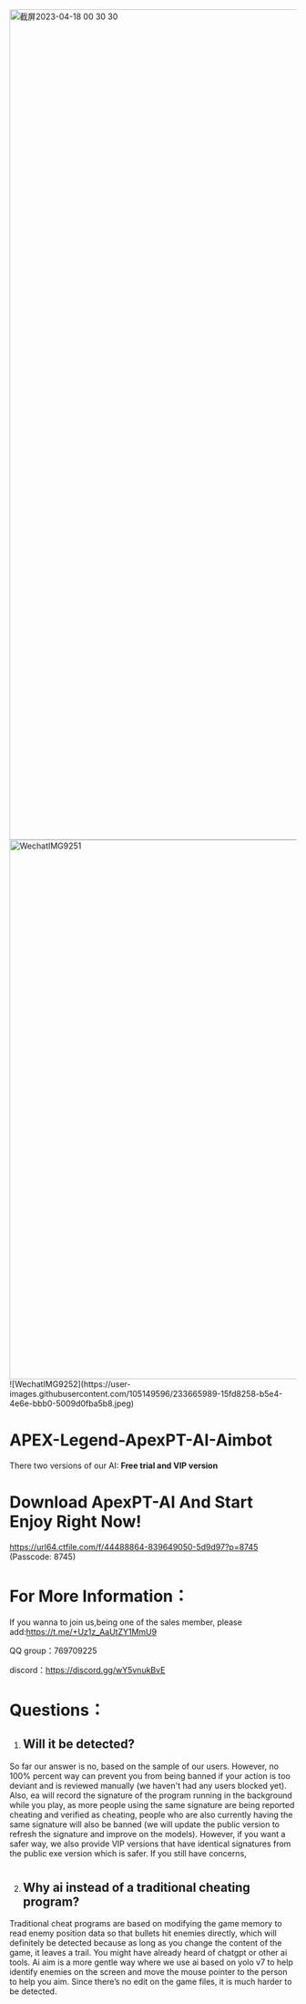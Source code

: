 <img width="1458" alt="截屏2023-04-18 00 30 30" src="https://user-images.githubusercontent.com/105149596/232560798-49b99c40-8bc9-4c8b-bfe6-f993426b8044.png">
<img width="947" alt="WechatIMG9251" src="https://user-images.githubusercontent.com/105149596/233665982-3a0e71e7-26c0-450b-a9a3-bfab6da1b29c.png">
![WechatIMG9252](https://user-images.githubusercontent.com/105149596/233665989-15fd8258-b5e4-4e6e-bbb0-5009d0fba5b8.jpeg)

# APEX-Legend-ApexPT-AI-Aimbot

There two versions of our AI: **Free trial and VIP version**

# Download ApexPT-AI And Start Enjoy Right Now!
https://url64.ctfile.com/f/44488864-839649050-5d9d97?p=8745 (Passcode: 8745)

# For More Information：

If you wanna to join us,being one of the sales member, please add:https://t.me/+Uz1z_AaUtZY1MmU9

QQ group：769709225

discord：https://discord.gg/wY5vnukBvE

# Questions：

1. ## Will it be detected?

  So far our answer is no, based on the sample of our users. However, no 100% percent way can prevent you from being banned if your action is too deviant and is reviewed manually (we haven't had any users blocked yet). Also, ea will record the signature of the program running in the background while you play, as more people using the same signature are being reported cheating and verified as cheating, people who are also currently having the same signature will also be banned (we will update the public version to refresh the signature and improve on the models). However, if you want a safer way, we also provide VIP versions that have identical signatures from the public exe version which is safer. If you still have concerns, 
  # 
2. ## Why ai instead of a traditional cheating program?

  Traditional cheat programs are based on modifying the game memory to read enemy position data so that bullets hit enemies directly, which will definitely be detected because as long as you change the content of the game, it leaves a trail. You might have already heard of chatgpt or other ai tools. Ai aim is a more gentle way where we use ai based on yolo v7 to help identify enemies on the screen and move the mouse pointer to the person to help you aim. Since there’s no edit on the game files, it is much harder to be detected.

  #
